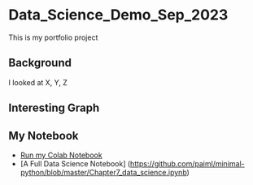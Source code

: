 # Data_Science_Demo_Sep_2023
This is my portfolio project


## Background

I looked at X, Y, Z

## Interesting Graph


## My Notebook

* [Run my Colab Notebook](https://github.com/ArmandoReyesRepo/Data_Science_Demo_Sep_2023/blob/main/data_science_notebook.ipynb)
* [A Full Data Science Notebook] (https://github.com/paiml/minimal-python/blob/master/Chapter7_data_science.ipynb)
